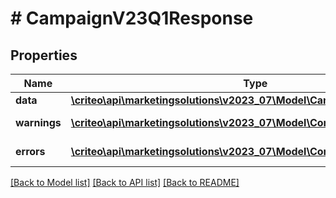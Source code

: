 # # CampaignV23Q1Response

## Properties

Name | Type | Description | Notes
------------ | ------------- | ------------- | -------------
**data** | [**\criteo\api\marketingsolutions\v2023_07\Model\CampaignV23Q1Resource**](CampaignV23Q1Resource.md) |  | [optional]
**warnings** | [**\criteo\api\marketingsolutions\v2023_07\Model\CommonProblem[]**](CommonProblem.md) |  | [optional] [readonly]
**errors** | [**\criteo\api\marketingsolutions\v2023_07\Model\CommonProblem[]**](CommonProblem.md) |  | [optional] [readonly]

[[Back to Model list]](../../README.md#models) [[Back to API list]](../../README.md#endpoints) [[Back to README]](../../README.md)
